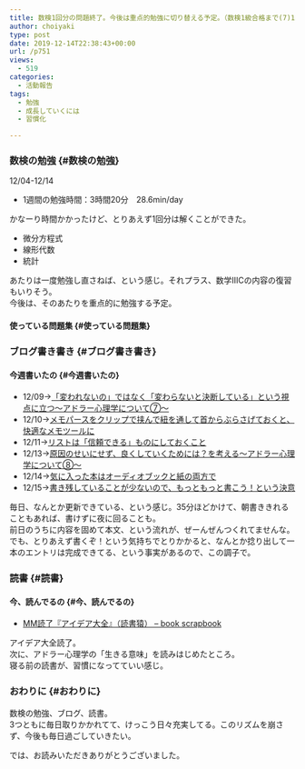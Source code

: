 ```yaml
---
title: 数検1回分の問題終了。今後は重点的勉強に切り替える予定。（数検1級合格まで(7)12/08-12/14）
author: choiyaki
type: post
date: 2019-12-14T22:38:43+00:00
url: /p751
views:
  - 519
categories:
  - 活動報告
tags:
  - 勉強
  - 成長していくには
  - 習慣化

---
```

### 数検の勉強 {#数検の勉強}

12/04-12/14

  * 1週間の勉強時間：3時間20分　28.6min/day

かなーり時間かかったけど、とりあえず1回分は解くことができた。

  * 微分方程式
  * 線形代数
  * 統計

あたりは一度勉強し直さねば、という感じ。それプラス、数学ⅢCの内容の復習もいりそう。  
今後は、そのあたりを重点的に勉強する予定。

#### 使っている問題集 {#使っている問題集}



### ブログ書き書き {#ブログ書き書き}

#### 今週書いたの {#今週書いたの}

  * 12/09→[「変われないの」ではなく「変わらないと決断している」という視点に立つ〜アドラー心理学について⑦〜][1] 
  * 12/10→[メモパースをクリップで挟んで紐を通して首からぶらさげておくと、快適なメモツールに][2] 
  * 12/11→[リストは「信頼できる」ものにしておくこと][3] 
  * 12/13→[原因のせいにせず、良くしていくためには？を考える〜アドラー心理学について⑧〜][4] 
  * 12/14→[気に入った本はオーディオブックと紙の両方で][5] 
  * 12/15→[書き残していることが少ないので、もっともっと書こう！という決意][6] 

毎日、なんとか更新できている、という感じ。35分ほどかけて、朝書ききれることもあれば、書けずに夜に回ることも。  
前日のうちに内容を固めて本文、という流れが、ぜーんぜんつくれてませんな。  
でも、とりあえず書くぞ！という気持ちでとりかかると、なんとか捻り出して一本のエントリは完成できてる、という事実があるので、この調子で。

### 読書 {#読書}

#### 今、読んでるの {#今、読んでるの}



  * [MM読了『アイデア大全』（読書猿） &#8211; book scrapbook][7]

アイデア大全読了。  
次に、アドラー心理学の「生きる意味」を読みはじめたところ。  
寝る前の読書が、習慣になってていい感じ。

### おわりに {#おわりに}

数検の勉強、ブログ、読書。  
3つともに毎日取りかかれてて、けっこう日々充実してる。このリズムを崩さず、今後も毎日過ごしていきたい。

では、お読みいただきありがとうございました。

 [1]: https://choiyaki.com/?p=738
 [2]: https://choiyaki.com/?p=740
 [3]: https://choiyaki.com/?p=742
 [4]: https://choiyaki.com/?p=744
 [5]: https://choiyaki.com/?p=746
 [6]: https://choiyaki.com/?p=748
 [7]: https://scrapbox.io/choiyaki-hondana/MM%E8%AA%AD%E4%BA%86%E3%80%8E%E3%82%A2%E3%82%A4%E3%83%87%E3%82%A2%E5%A4%A7%E5%85%A8%E3%80%8F%EF%BC%88%E8%AA%AD%E6%9B%B8%E7%8C%BF%EF%BC%89#5df5624795a7c30000109f1e